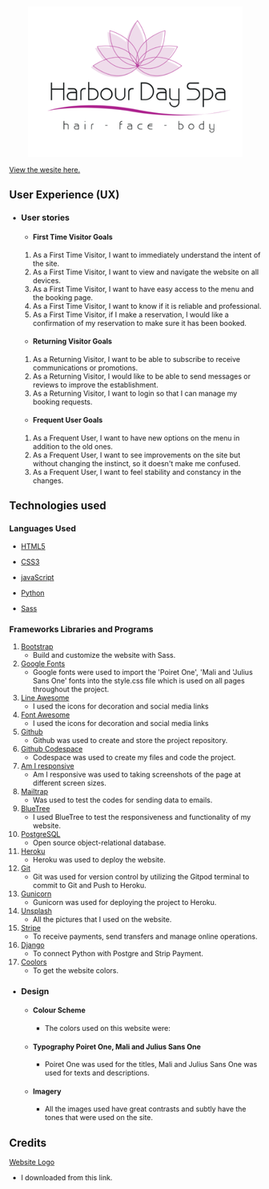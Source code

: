 <p align="center"><img src="relaxspa/static/Pictures/Logo.png" height="300px" width="auto"></p>

[View the wesite here.](https://relaxingspa.herokuapp.com/)

## User Experience (UX)

-   ### User stories

    -   #### First Time Visitor Goals
    1. As a First Time Visitor, I want to immediately understand the intent of the site.
    2. As a First Time Visitor, I want to view and navigate the website on all devices.
    3. As a First Time Visitor, I want to have easy access to the menu and the booking page.
    4. As a First Time Visitor, I want to know if it is reliable and professional.
    5. As a First Time Visitor, if I make a reservation, I would like a confirmation of my reservation to make sure it has been booked.

    -   #### Returning Visitor Goals
    1. As a Returning Visitor, I want to be able to subscribe to receive communications or promotions.
    2. As a Returning Visitor, I would like to be able to send messages or reviews to improve the establishment.
    3. As a Returning Visitor, I want to login so that I can manage my booking requests.

    -   #### Frequent User Goals
    1. As a Frequent User, I want to have new options on the menu in addition to the old ones.
    2. As a Frequent User, I want to see improvements on the site but without changing the instinct, so it doesn't make me confused.
    3. As a Frequent User, I want to feel stability and constancy in the changes.

## Technologies used

### Languages Used

- [HTML5](https://en.wikipedia.org/wiki/HTML5)

- [CSS3](https://en.wikipedia.org/wiki/CSS)

- [javaScript](https://en.wikipedia.org/wiki/JavaScript)

- [Python](https://en.wikipedia.org/wiki/Python_(programming_language))

- [Sass](https://sass-lang.com/)

### Frameworks Libraries and Programs

1. [Bootstrap](https://getbootstrap.com/)
    - Build and customize the website with Sass.
1. [Google Fonts](https://fonts.google.com/)
    - Google fonts were used to import the 'Poiret One', 'Mali and 'Julius Sans One' fonts into the style.css file which is used on all pages throughout the project.
1. [Line Awesome](https://icons8.com/line-awesome)
    - I used the icons for decoration and social media links
1. [Font Awesome](https://fontawesome.com/)
    - I used the icons for decoration and social media links
1. [Github](https://github.com/)
    - Github was used to create and store the project repository.
1. [Github Codespace](https://github.com/)
    - Codespace was used to create my files and code the project.
1. [Am I responsive](http://ami.responsivedesign.is/)
    - Am I responsive was used to taking screenshots of the page at different screen sizes.
1. [Mailtrap](https://mailtrap.io/)
    - Was used to test the codes for sending data to emails.
1. [BlueTree](https://bluetree.ai/screenfly/)
    - I used BlueTree to test the responsiveness and functionality of my website.
1. [PostgreSQL](https://www.postgresql.org/)
    - Open source object-relational database.
1. [Heroku](https://signup.heroku.com/)
    - Heroku was used to deploy the website.
1. [Git](https://git-scm.com/)
    - Git was used for version control by utilizing the Gitpod terminal to commit to Git and Push to Heroku. 
1. [Gunicorn](https://gunicorn.org/)
    - Gunicorn was used for deploying the project to Heroku.
1. [Unsplash](https://unsplash.com/)
    - All the pictures that I used on the website.
1. [Stripe](https://stripe.com/)
    - To receive payments, send transfers and manage online operations.
1. [Django](https://flask.palletsprojects.com/en/2.1.x/)
    - To connect Python with Postgre and Strip Payment.
1. [Coolors](https://coolors.co/)
    - To get the website colors.

-   ### Design
    -   #### Colour Scheme
        -   The colors used on this website were:

    -   #### Typography Poiret One, Mali and Julius Sans One
        -   Poiret One was used for the titles, Mali and Julius Sans One was used for texts and descriptions.

    -   #### Imagery
        -   All the images used have great contrasts and subtly have the tones that were used on the site.

## Credits

[Website Logo](https://www.pngwing.com/en/free-png-tlyre/download?width=1000)
+ I downloaded from this link.

